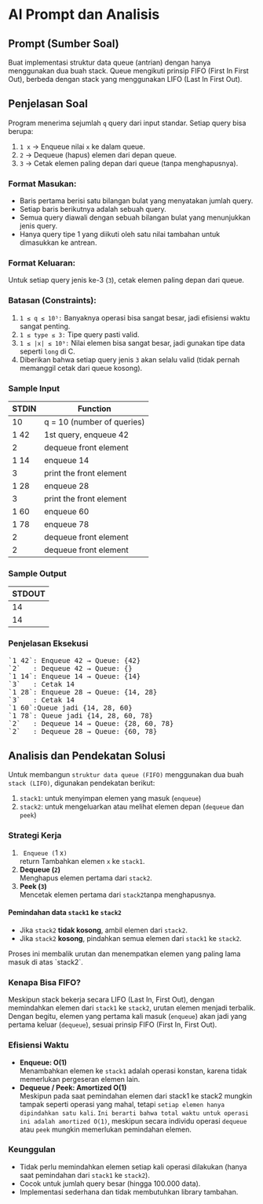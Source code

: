 # AI Prompt dan Analisis

## Prompt (Sumber Soal)

Buat implementasi struktur data queue (antrian) dengan hanya menggunakan dua buah stack. Queue mengikuti prinsip FIFO (First In First Out), berbeda dengan stack yang menggunakan LIFO (Last In First Out).

## Penjelasan Soal

Program menerima sejumlah `q` query dari input standar. Setiap query bisa berupa:

1. `1 x` → Enqueue nilai `x` ke dalam queue.
2. `2` → Dequeue (hapus) elemen dari depan queue.
3. `3` → Cetak elemen paling depan dari queue (tanpa menghapusnya).

### Format Masukan:

- Baris pertama berisi satu bilangan bulat yang menyatakan jumlah query.
- Setiap baris berikutnya adalah sebuah query.
- Semua query diawali dengan sebuah bilangan bulat yang menunjukkan jenis query.
- Hanya query tipe 1 yang diikuti oleh satu nilai tambahan untuk dimasukkan ke antrean.

### Format Keluaran:

Untuk setiap query jenis ke-3 (`3`), cetak elemen paling depan dari queue.

### Batasan (Constraints):

1. `1 ≤ q ≤ 10⁵:` Banyaknya operasi bisa sangat besar, jadi efisiensi waktu sangat penting.
2. `1 ≤ type ≤ 3:` Tipe query pasti valid.
3. `1 ≤ |x| ≤ 10⁹:` Nilai elemen bisa sangat besar, jadi gunakan tipe data seperti `long` di C.
4. Diberikan bahwa setiap query jenis `3` akan selalu valid (tidak pernah memanggil cetak dari queue kosong).

### Sample Input

| **STDIN** | **Function**               |
| --------- | -------------------------- |
| 10        | q = 10 (number of queries) |
| 1 42      | 1st query, enqueue 42      |
| 2         | dequeue front element      |
| 1 14      | enqueue 14                 |
| 3         | print the front element    |
| 1 28      | enqueue 28                 |
| 3         | print the front element    |
| 1 60      | enqueue 60                 |
| 1 78      | enqueue 78                 |
| 2         | dequeue front element      |
| 2         | dequeue front element      |

### Sample Output

| **STDOUT** |
| ---------- |
| 14         |
| 14         |

### Penjelasan Eksekusi

<pre>
`1 42`: Enqueue 42 → Queue: {42}
`2`   : Dequeue 42 → Queue: {}
`1 14`: Enqueue 14 → Queue: {14}
`3`   : Cetak 14
`1 28`: Enqueue 28 → Queue: {14, 28}
`3`   : Cetak 14
`1 60`:Queue jadi {14, 28, 60}
`1 78`: Queue jadi {14, 28, 60, 78}
`2`   : Dequeue 14 → Queue: {28, 60, 78}
`2`   : Dequeue 28 → Queue: {60, 78}
</pre>

## Analisis dan Pendekatan Solusi

Untuk membangun `struktur data queue (FIFO)` menggunakan dua buah `stack (LIFO)`, digunakan pendekatan berikut:

1. `stack1`: untuk menyimpan elemen yang masuk (`enqueue`)
2. `stack2`: untuk mengeluarkan atau melihat elemen depan (`dequeue` dan `peek`)

### Strategi Kerja

1. ` Enqueue (`1 x`) ` <br>
   return Tambahkan elemen `x` ke `stack1`.
2. **Dequeue (`2`)** <br>
   Menghapus elemen pertama dari `stack2`.
3. **Peek (`3`)** <br>
   Mencetak elemen pertama dari `stack2`tanpa menghapusnya.

#### Pemindahan data `stack1` ke `stack2`

- Jika `stack2` **tidak kosong**, ambil elemen dari `stack2`.
- Jika `stack2` **kosong**, pindahkan semua elemen dari `stack1` ke `stack2`.
<p align="left">Proses ini membalik urutan dan menempatkan elemen yang paling lama masuk di atas `stack2`.</p>

### Kenapa Bisa FIFO?

Meskipun stack bekerja secara LIFO (Last In, First Out), dengan memindahkan elemen dari `stack1` ke `stack2`, urutan elemen menjadi terbalik. Dengan begitu, elemen yang pertama kali masuk (`enqueue`) akan jadi yang pertama keluar (`dequeue`), sesuai prinsip FIFO (First In, First Out).

### Efisiensi Waktu

- **Enqueue: O(1)** <br>
  Menambahkan elemen ke `stack1` adalah operasi konstan, karena tidak memerlukan pergeseran elemen lain.
- **Dequeue / Peek: Amortized O(1)** <br>
  Meskipun pada saat pemindahan elemen dari stack1 ke stack2 mungkin tampak seperti operasi yang mahal, tetapi `setiap elemen hanya dipindahkan satu kali`. `Ini berarti bahwa total waktu untuk operasi ini adalah amortized O(1)`, meskipun secara individu operasi `dequeue` atau `peek` mungkin memerlukan pemindahan elemen.

### Keunggulan

- Tidak perlu memindahkan elemen setiap kali operasi dilakukan (hanya saat pemindahan dari `stack1` ke `stack2`).
- Cocok untuk jumlah query besar (hingga 100.000 data).
- Implementasi sederhana dan tidak membutuhkan library tambahan.
